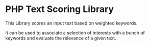 PHP Text Scoring Library
========================

This Library scores an input text based on weighted keywords.

It can be used to associate a selection of interests with a bunch of keywords and evaluate the relevance of a given text. 


